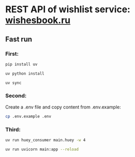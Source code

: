# REST API of wishlist service: [wishesbook.ru](https://wishesbook.ru)

## Fast run
### First:
```bash  
pip install uv
```
```bash
uv python install
```
```bash
uv sync
```
### Second:
Create a .env file and copy content from .env.example:
```bash
cp .env.example .env
```
### Third:
```bash
uv run huey_consumer main.huey -w 4 
```
```bash
uv run uvicorn main:app --reload
```
